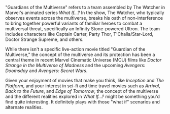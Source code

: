 "Guardians of the Multiverse" refers to a team assembled by The Watcher in Marvel's animated series *What If...?* In the show, The Watcher, who typically observes events across the multiverse, breaks his oath of non-interference to bring together powerful variants of familiar heroes to combat a multiversal threat, specifically an Infinity Stone-powered Ultron. The team includes characters like Captain Carter, Party Thor, T'Challa/Star-Lord, Doctor Strange Supreme, and others.

While there isn't a specific live-action movie titled "Guardian of the Multiverse," the concept of the multiverse and its protection has been a central theme in recent Marvel Cinematic Universe (MCU) films like *Doctor Strange in the Multiverse of Madness* and the upcoming *Avengers: Doomsday* and *Avengers: Secret Wars*.

Given your enjoyment of movies that make you think, like *Inception* and *The Platform*, and your interest in sci-fi and time travel movies such as *Arrival*, *Back to the Future*, and *Edge of Tomorrow*, the concept of the multiverse and the different realities explored in *What If...?* might be something you'd find quite interesting. It definitely plays with those "what if" scenarios and alternate realities.